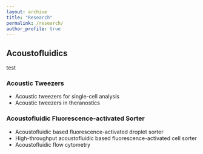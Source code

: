 ```yaml
---
layout: archive
title: "Research"
permalink: /research/
author_profile: true
---
```

## Acoustofluidics

test 
### Acoustic Tweezers
* Acoustic tweezers for single-cell analysis
* Acoustic tweezers in theranostics

### Acoustofluidic Fluorescence-activated Sorter
* Acoustofluidic based fluorescence-activated droplet sorter
* High-throughput acoustofluidic based fluorescence-activated cell sorter
* Acoustofluidic flow cytometry
